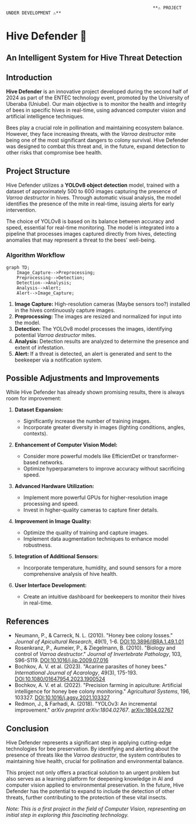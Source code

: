                                                            **⚠️ PROJECT UNDER DEVELOPMENT ⚠️**



# Hive Defender 🐝

## An Intelligent System for Hive Threat Detection

## Introduction

**Hive Defender** is an innovative project developed during the second half of 2024 as part of the ENTEC technology event, promoted by the University of Uberaba (Uniube). Our main objective is to monitor the health and integrity of bees in specific hives in real-time, using advanced computer vision and artificial intelligence techniques.

Bees play a crucial role in pollination and maintaining ecosystem balance. However, they face increasing threats, with the *Varroa destructor* mite being one of the most significant dangers to colony survival. Hive Defender was designed to combat this threat and, in the future, expand detection to other risks that compromise bee health.

## Project Structure

Hive Defender utilizes a **YOLOv8 object detection** model, trained with a dataset of approximately 500 to 600 images capturing the presence of *Varroa destructor* in hives. Through automatic visual analysis, the model identifies the presence of the mite in real-time, issuing alerts for early intervention.

The choice of YOLOv8 is based on its balance between accuracy and speed, essential for real-time monitoring. The model is integrated into a pipeline that processes images captured directly from hives, detecting anomalies that may represent a threat to the bees' well-being.

### Algorithm Workflow

```mermaid
graph TD;
    Image_Capture-->Preprocessing;
    Preprocessing-->Detection;
    Detection-->Analysis;
    Analysis-->Alert;
    Alert-->Image_Capture;
```

1. **Image Capture:** High-resolution cameras (Maybe sensors too?) installed in the hives continuously capture images.
2. **Preprocessing:** The images are resized and normalized for input into the model.
3. **Detection:** The YOLOv8 model processes the images, identifying potential *Varroa destructor* mites.
4. **Analysis:** Detection results are analyzed to determine the presence and extent of infestation.
5. **Alert:** If a threat is detected, an alert is generated and sent to the beekeeper via a notification system.


## Possible Adjustments and Improvements

While Hive Defender has already shown promising results, there is always room for improvement:

1. **Dataset Expansion:**
   - Significantly increase the number of training images.
   - Incorporate greater diversity in images (lighting conditions, angles, contexts).

2. **Enhancement of Computer Vision Model:**
   - Consider more powerful models like EfficientDet or transformer-based networks.
   - Optimize hyperparameters to improve accuracy without sacrificing speed.

3. **Advanced Hardware Utilization:**
   - Implement more powerful GPUs for higher-resolution image processing and speed.
   - Invest in higher-quality cameras to capture finer details.

4. **Improvement in Image Quality:**
   - Optimize the quality of training and capture images.
   - Implement data augmentation techniques to enhance model robustness.

5. **Integration of Additional Sensors:**
   - Incorporate temperature, humidity, and sound sensors for a more comprehensive analysis of hive health.

6. **User Interface Development:**
   - Create an intuitive dashboard for beekeepers to monitor their hives in real-time.

## References

- Neumann, P., & Carreck, N. L. (2010). "Honey bee colony losses." *Journal of Apicultural Research*, 49(1), 1-6. [DOI:10.3896/IBRA.1.49.1.01](https://doi.org/10.3896/IBRA.1.49.1.01)
- Rosenkranz, P., Aumeier, P., & Ziegelmann, B. (2010). "Biology and control of *Varroa destructor*." *Journal of Invertebrate Pathology*, 103, S96-S119. [DOI:10.1016/j.jip.2009.07.016](https://doi.org/10.1016/j.jip.2009.07.016)
- Bochkov, A. V. et al. (2023). "Acarine parasites of honey bees." *International Journal of Acarology*, 49(3), 175-193. [DOI:10.1080/01647954.2023.1900524](https://doi.org/10.1080/01647954.2023.1900524)
- Bochkov, A. V. et al. (2022). "Precision farming in apiculture: Artificial intelligence for honey bee colony monitoring." *Agricultural Systems*, 196, 103327. [DOI:10.1016/j.agsy.2021.103327](https://doi.org/10.1016/j.agsy.2021.103327)
- Redmon, J., & Farhadi, A. (2018). "YOLOv3: An incremental improvement." *arXiv preprint arXiv:1804.02767*. [arXiv:1804.02767](https://arxiv.org/abs/1804.02767)

## Conclusion

Hive Defender represents a significant step in applying cutting-edge technologies for bee preservation. By identifying and alerting about the presence of threats like the *Varroa destructor*, the system contributes to maintaining hive health, crucial for pollination and environmental balance.

This project not only offers a practical solution to an urgent problem but also serves as a learning platform for deepening knowledge in AI and computer vision applied to environmental preservation. In the future, Hive Defender has the potential to expand to include the detection of other threats, further contributing to the protection of these vital insects.

*Note: This is a first project in the field of Computer Vision, representing an initial step in exploring this fascinating technology.*
